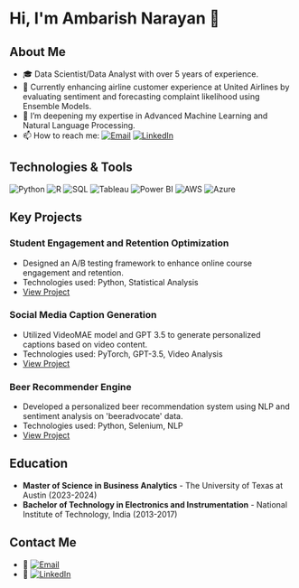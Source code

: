 # Hi, I'm Ambarish Narayan 👋

## About Me
- 🎓 Data Scientist/Data Analyst with over 5 years of experience.
- 🔭 Currently enhancing airline customer experience at United Airlines by evaluating sentiment and forecasting complaint likelihood using Ensemble Models.
- 🌱 I’m deepening my expertise in Advanced Machine Learning and Natural Language Processing.
- 📫 How to reach me:
  [![Email](https://img.shields.io/badge/Email-narayan.ambarish%40gmail.com-brightgreen?style=flat&logo=gmail&logoColor=white)](mailto:narayan.ambarish@gmail.com)
  [![LinkedIn](https://img.shields.io/badge/LinkedIn-Ambarish%20Narayan-blue?style=flat&logo=linkedin&logoColor=white)](https://www.linkedin.com/in/anarayanut/)

## Technologies & Tools
<p>
  <img src="https://img.icons8.com/color/48/000000/python--v1.png" alt="Python"/>
  <img src="https://img.icons8.com/color/48/000000/r-programming.png" alt="R"/>
  <img src="https://img.icons8.com/color/48/000000/sql.png" alt="SQL"/>
  <img src="https://img.icons8.com/color/48/000000/tableau-software.png" alt="Tableau"/>
  <img src="https://img.icons8.com/color/48/000000/microsoft-power-bi.png" alt="Power BI"/>
  <img src="https://img.icons8.com/color/48/000000/amazon-web-services.png" alt="AWS"/>
  <img src="https://img.icons8.com/color/48/000000/microsoft-azure-2.png" alt="Azure"/>
</p>

## Key Projects

### Student Engagement and Retention Optimization
- Designed an A/B testing framework to enhance online course engagement and retention.
- Technologies used: Python, Statistical Analysis
- [View Project](#) <!-- Link to the GitHub repo -->

### Social Media Caption Generation
- Utilized VideoMAE model and GPT 3.5 to generate personalized captions based on video content.
- Technologies used: PyTorch, GPT-3.5, Video Analysis
- [View Project](#) <!-- Link to the GitHub repo -->

### Beer Recommender Engine
- Developed a personalized beer recommendation system using NLP and sentiment analysis on 'beeradvocate' data.
- Technologies used: Python, Selenium, NLP
- [View Project](#) <!-- Link to the GitHub repo -->

## Education
- **Master of Science in Business Analytics** - The University of Texas at Austin (2023-2024)
- **Bachelor of Technology in Electronics and Instrumentation** - National Institute of Technology, India (2013-2017)

## Contact Me
- 📧 [![Email](https://img.shields.io/badge/Email-narayan.ambarish%40gmail.com-brightgreen?style=flat&logo=gmail&logoColor=white)](mailto:narayan.ambarish@gmail.com)
- 🔗 [![LinkedIn](https://img.shields.io/badge/LinkedIn-Ambarish%20Narayan-blue?style=flat&logo=linkedin&logoColor=white)](https://www.linkedin.com/in/anarayanut/)
